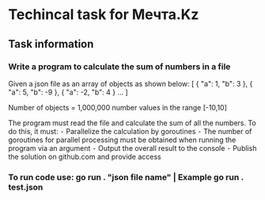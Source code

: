 # Techincal task for Мечта.Kz

## Task information

### Write a program to calculate the sum of numbers in a file

Given a json file as an array of objects as shown below:
[
{
"a": 1,
"b": 3
},
{
"a": 5,
"b": -9
},
{
"a": -2,
"b": 4
}
...
]

Number of objects = 1,000,000
number values ​​in the range [-10,10]

The program must read the file and calculate the sum of all the numbers. To do this, it must:
⁃ Parallelize the calculation by goroutines
⁃ The number of goroutines for parallel processing must be obtained when running the program via an argument
⁃ Output the overall result to the console
⁃ Publish the solution on github.com and provide access

### To run code use: go run . "json file name" | Example go run . test.json